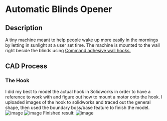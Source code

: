 # Automatic Blinds Opener
## Description
A tiny machine meant to help people wake up more easily in the mornings by letting in sunlight at a user set time. The machine is mounted to the wall right beside the blinds using [Command adhesive wall hooks.](https://www.command.com/3M/en_US/command/products/~/Command-Large-Utility-Hook/?N=5924736+3294529207+3294773688&rt=rud)
## CAD Process
### The Hook
I did my best to model the actual hook in Solidworks in order to have a reference to work with and figure out how to mount a motor onto the hook. I uploaded images of the hook to solidworks and traced out the general shape, then used the boundary boss/base feature to finish the model. 
![image](https://github.com/OngTimmy/Blinds-opener/assets/124640998/bc9f18d8-8d3f-47c4-914c-07b43160a885)
![image](https://github.com/OngTimmy/Blinds-opener/assets/124640998/074ecf79-f26a-4296-b046-54a1bb4787c7)
Finished result: 
![image](https://github.com/OngTimmy/Blinds-opener/assets/124640998/9d1519f8-2990-40a5-9de0-0c1a3b355142)
